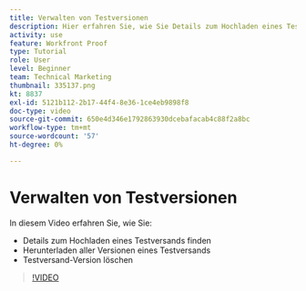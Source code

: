 ```yaml
---
title: Verwalten von Testversionen
description: Hier erfahren Sie, wie Sie Details zum Hochladen eines Testversands finden, alle Versionen eines Testversands herunterladen und eine Testversand-Version löschen können in [!DNL  Workfront].
activity: use
feature: Workfront Proof
type: Tutorial
role: User
level: Beginner
team: Technical Marketing
thumbnail: 335137.png
kt: 8837
exl-id: 5121b112-2b17-44f4-8e36-1ce4eb9898f8
doc-type: video
source-git-commit: 650e4d346e1792863930dcebafacab4c88f2a8bc
workflow-type: tm+mt
source-wordcount: '57'
ht-degree: 0%

---
```


# Verwalten von Testversionen

In diesem Video erfahren Sie, wie Sie:

* Details zum Hochladen eines Testversands finden
* Herunterladen aller Versionen eines Testversands
* Testversand-Version löschen

>[!VIDEO](https://video.tv.adobe.com/v/335137/?quality=12&learn=on)

<!--
## Learn more
* Manage proof versions
* Remove or archive a proof
* Summary for documents overview
-->
